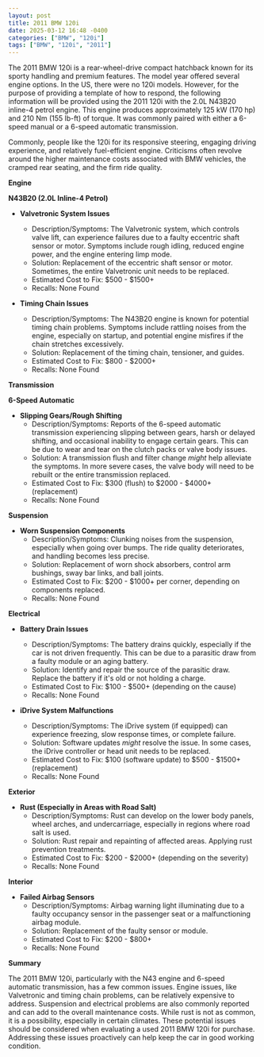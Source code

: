 ```yaml
---
layout: post
title: 2011 BMW 120i
date: 2025-03-12 16:48 -0400
categories: ["BMW", "120i"]
tags: ["BMW", "120i", "2011"]
---
```

The 2011 BMW 120i is a rear-wheel-drive compact hatchback known for its sporty handling and premium features. The model year offered several engine options. In the US, there were no 120i models. However, for the purpose of providing a template of how to respond, the following information will be provided using the 2011 120i with the 2.0L N43B20 inline-4 petrol engine. This engine produces approximately 125 kW (170 hp) and 210 Nm (155 lb-ft) of torque. It was commonly paired with either a 6-speed manual or a 6-speed automatic transmission.

Commonly, people like the 120i for its responsive steering, engaging driving experience, and relatively fuel-efficient engine. Criticisms often revolve around the higher maintenance costs associated with BMW vehicles, the cramped rear seating, and the firm ride quality.

**Engine**

**N43B20 (2.0L Inline-4 Petrol)**

*   **Valvetronic System Issues**
    *   Description/Symptoms: The Valvetronic system, which controls valve lift, can experience failures due to a faulty eccentric shaft sensor or motor. Symptoms include rough idling, reduced engine power, and the engine entering limp mode.
    *   Solution: Replacement of the eccentric shaft sensor or motor. Sometimes, the entire Valvetronic unit needs to be replaced.
    *   Estimated Cost to Fix: $500 - $1500+
    *   Recalls: None Found

*   **Timing Chain Issues**
    *   Description/Symptoms: The N43B20 engine is known for potential timing chain problems. Symptoms include rattling noises from the engine, especially on startup, and potential engine misfires if the chain stretches excessively.
    *   Solution: Replacement of the timing chain, tensioner, and guides.
    *   Estimated Cost to Fix: $800 - $2000+
    *   Recalls: None Found

**Transmission**

**6-Speed Automatic**

*   **Slipping Gears/Rough Shifting**
    *   Description/Symptoms: Reports of the 6-speed automatic transmission experiencing slipping between gears, harsh or delayed shifting, and occasional inability to engage certain gears. This can be due to wear and tear on the clutch packs or valve body issues.
    *   Solution: A transmission flush and filter change *might* help alleviate the symptoms. In more severe cases, the valve body will need to be rebuilt or the entire transmission replaced.
    *   Estimated Cost to Fix: $300 (flush) to $2000 - $4000+ (replacement)
    *   Recalls: None Found

**Suspension**

*   **Worn Suspension Components**
    *   Description/Symptoms: Clunking noises from the suspension, especially when going over bumps. The ride quality deteriorates, and handling becomes less precise.
    *   Solution: Replacement of worn shock absorbers, control arm bushings, sway bar links, and ball joints.
    *   Estimated Cost to Fix: $200 - $1000+ per corner, depending on components replaced.
    *   Recalls: None Found

**Electrical**

*   **Battery Drain Issues**
    *   Description/Symptoms: The battery drains quickly, especially if the car is not driven frequently. This can be due to a parasitic draw from a faulty module or an aging battery.
    *   Solution: Identify and repair the source of the parasitic draw. Replace the battery if it's old or not holding a charge.
    *   Estimated Cost to Fix: $100 - $500+ (depending on the cause)
    *   Recalls: None Found

*   **iDrive System Malfunctions**
    *   Description/Symptoms: The iDrive system (if equipped) can experience freezing, slow response times, or complete failure.
    *   Solution: Software updates *might* resolve the issue. In some cases, the iDrive controller or head unit needs to be replaced.
    *   Estimated Cost to Fix: $100 (software update) to $500 - $1500+ (replacement)
    *   Recalls: None Found

**Exterior**

*   **Rust (Especially in Areas with Road Salt)**
    *   Description/Symptoms: Rust can develop on the lower body panels, wheel arches, and undercarriage, especially in regions where road salt is used.
    *   Solution: Rust repair and repainting of affected areas. Applying rust prevention treatments.
    *   Estimated Cost to Fix: $200 - $2000+ (depending on the severity)
    *   Recalls: None Found

**Interior**

*   **Failed Airbag Sensors**
    *   Description/Symptoms: Airbag warning light illuminating due to a faulty occupancy sensor in the passenger seat or a malfunctioning airbag module.
    *   Solution: Replacement of the faulty sensor or module.
    *   Estimated Cost to Fix: $200 - $800+
    *   Recalls: None Found

**Summary**

The 2011 BMW 120i, particularly with the N43 engine and 6-speed automatic transmission, has a few common issues. Engine issues, like Valvetronic and timing chain problems, can be relatively expensive to address. Suspension and electrical problems are also commonly reported and can add to the overall maintenance costs. While rust is not as common, it is a possibility, especially in certain climates. These potential issues should be considered when evaluating a used 2011 BMW 120i for purchase. Addressing these issues proactively can help keep the car in good working condition.


